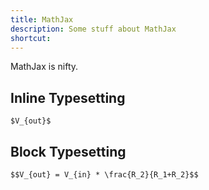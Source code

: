 ```yaml
---
title: MathJax
description: Some stuff about MathJax
shortcut:
---
```


MathJax is nifty.

## Inline Typesetting

`$V_{out}$`

## Block Typesetting

`$$V_{out} = V_{in} * \frac{R_2}{R_1+R_2}$$`
